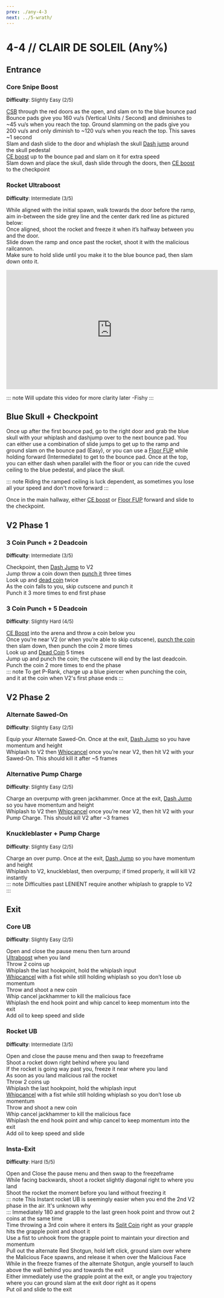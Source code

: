 ```yaml
---
prev: ./any-4-3
next: ../5-wrath/
---
```


# 4-4 // CLAIR DE SOLEIL (Any%)

## Entrance

### Core Snipe Boost
<font size="2">
    <b>Difficulty</b>: Slightly Easy (2/5)
</font>

[CSB](/speedrun-tech.md#core-snipe-boosts) through the red doors as the open, and slam on to  the blue bounce pad<br/>
Bounce pads give you 160 vu/s (Vertical Units / Second) and diminishes to ~45 vu/s when you reach the top. Ground slamming on the pads give you 200 vu/s and only diminish to ~120 vu/s when you reach the top. This saves ~1 second<br/>
Slam and dash slide to the door and whiplash the skull [Dash jump](/speedrun-tech.md#dash-jump) around the skull pedestal <br/>
[CE boost](/speedrun-tech.md#ce-boost-core-eject-boost) up to the bounce pad and slam on it for extra speed <br/>
Slam down and place the skull, dash slide through the doors, then [CE boost](/speedrun-tech.md#ce-boost-core-eject-boost) to the checkpoint <br/>

### Rocket Ultraboost 
<font size="2">
    <b>Difficulty</b>: Intermediate (3/5)
</font>

While aligned with the initial spawn, walk towards the door before the ramp, aim in-between the side grey line and the center dark red line as pictured below: <br/>
Once aligned, shoot the rocket and freeze it when it’s halfway between you and the door.<br/>
Slide down the ramp and once past the rocket, shoot it with the malicious railcannon.<br/>
Make sure to hold slide until you make it to the blue bounce pad, then slam down onto it.<br/>

<iframe width="560" height="315" src="https://www.youtube.com/embed/ND75yFkc-gI" frameborder="0" allow="accelerometer; autoplay; clipboard-write; encrypted-media; gyroscope; picture-in-picture" allowfullscreen></iframe>

::: note
Will update this video for more clarity later -Fishy
:::

## Blue Skull + Checkpoint


Once up after the first bounce pad, go to the right door and grab the blue skull with your whiplash and dashjump over to the next bounce pad.
You can either use a combination of slide jumps to get up to the ramp and ground slam on the bounce pad (Easy), or you can use a [Floor FUP](/speedrun-tech.md#floor-fup) while holding forward (Intermediate) to get to the bounce pad. Once at the top, you can either dash when parallel with the floor or you can ride the cuved ceiling to the blue pedestal, and place the skull.

::: note
Riding the ramped ceiling is luck dependent, as sometimes you lose all your speed and don't move forward
:::

Once in the main hallway, either [CE boost](/speedrun-tech.md#ce-boost-core-eject-boost) or [Floor FUP](/speedrun-tech.md#floor-fup) forward and slide to the checkpoint.

## V2 Phase 1

### 3 Coin Punch + 2 Deadcoin
<font size="2">
    <b>Difficulty</b>: Intermediate (3/5)
</font>

Checkpoint, then [Dash Jump](/speedrun-tech.md#dash-jump) to V2 <br/>
Jump throw a coin down then [punch it](/speedrun-tech.md#coin-punch) three times <br/>
Look up and [dead coin](/speedrun-tech.md#dead-coins) twice <br/>
As the coin falls to you, skip cutscene and punch it <br/>
Punch it 3 more times to end first phase <br/>
### 3 Coin Punch + 5 Deadcoin
<font size="2">
    <b>Difficulty</b>: Slightly Hard (4/5)
</font>

[CE Boost](/speedrun-tech.md#ce-boost-core-eject-boost) into the arena and throw a coin below you <br/>
Once you’re near V2 (or when you’re able to skip cutscene), [punch the coin](/speedrun-tech.md#coin-punch) then slam down, then punch the coin 2 more times <br/>
Look up and [Dead Coin](/speedrun-tech.md#dead-coins) 5 times <br/>
Jump up and punch the coin; the cutscene will end by the last deadcoin. <br/>
Punch the coin 2 more times to end the phase <br/>
::: note
To get P-Rank, charge up a blue piercer when punching the coin, and it at the coin when V2's first phase ends
:::
## V2 Phase 2

### Alternate Sawed-On
<font size="2">
    <b>Difficulty</b>: Slightly Easy (2/5)
</font>

Equip your Alternate Sawed-On. Once at the exit, [Dash Jump](/speedrun-tech.md#dash-jump) so you have momentum and height <br/>
Whiplash to V2 then [Whipcancel](/speedrun-tech.md#whip-cancel) once you’re near V2, then hit V2 with your Sawed-On. This should kill it after ~5 frames <br/>

### Alternative Pump Charge
<font size="2">
    <b>Difficulty</b>: Slightly Easy (2/5)
</font>

Charge an overpump with green jackhammer. Once at the exit, [Dash Jump](/speedrun-tech.md#dash-jump) so you have momentum and height <br/>
Whiplash to V2 then [Whipcancel](/speedrun-tech.md#whip-cancel) once you’re near V2, then hit V2 with your Pump Charge. This should kill V2 after  ~3 frames <br/>

### Knuckleblaster + Pump Charge
<font size="2">
    <b>Difficulty</b>: Slightly Easy (2/5)
</font>

Charge an over pump. Once at the exit, [Dash Jump](/speedrun-tech.md#dash-jump) so you have momentum and height <br/>
Whiplash to V2, knuckleblast, then overpump; if timed properly, it will kill V2 instantly <br/>
::: note
 Difficulties past LENIENT require another whiplash to grapple to V2
:::

## Exit

### Core UB
<font size="2">
    <b>Difficulty</b>: Slightly Easy (2/5)
</font>

Open and close the pause menu then turn around <br/>
[Ultraboost](/speedrun-tech.md#ub-ultraboost) when you land <br/>
Throw 2 coins up <br/>
Whiplash the last hookpoint, hold the whiplash input <br/>
[Whipcancel](/speedrun-tech.md#whip-cancel) with a fist while still holding whiplash so you don’t lose ub momentum <br/>
Throw and shoot a new coin <br/>
Whip cancel jackhammer to kill the malicious face <br/>
Whiplash the end hook point and whip cancel to keep momentum into the exit <br/>
Add oil to keep speed and slide <br/>

### Rocket UB
<font size="2">
    <b>Difficulty</b>: Intermediate (3/5)
</font>

Open and close the pause menu and then swap to freezeframe <br/>
Shoot a rocket down right behind where you land <br/>
If the rocket is going way past you, freeze it near where you land <br/>
As soon as you land malicious rail the rocket <br/>
Throw 2 coins up <br/>
Whiplash the last hookpoint, hold the whiplash input <br/>
[Whipcancel](/speedrun-tech.md#whip-cancel) with a fist while still holding whiplash so you don’t lose ub momentum <br/>
Throw and shoot a new coin <br/>
Whip cancel jackhammer to kill the malicious face <br/>
Whiplash the end hook point and whip cancel to keep momentum into the exit <br/>
Add oil to keep speed and slide <br/>

### Insta-Exit
<font size="2">
    <b>Difficulty</b>: Hard (5/5)
</font>

Open and Close the pause menu and then swap to the freezeframe<br/>
While facing backwards, shoot a rocket slightly diagonal right to where you land<br/>
Shoot the rocket the moment before you land without freezing it<br/>
::: note
This Instant rocket UB is seemingly easier when you end the 2nd V2 phase in the air. It's unknown why<br/>
:::
Immediately 180 and grapple to the last green hook point and throw out 2 coins at the same time<br/>
Time throwing a 3rd coin where it enters its [Split Coin](/speedrun-tech.md#split-coins) right as your grapple hits the grapple point and shoot it<br/>
Use a fist to unhook from the grapple point to maintain your direction and momentum<br/> 
Pull out the alternate Red Shotgun, hold left click, ground slam over where the Malicious Face spawns, and release it when over the Malicious Face<br/>
While in the freeze frames of the alternate Shotgun, angle yourself to lauch above the wall behind you and towards the exit<br/>
Either immediately use the grapple point at the exit, or angle you trajectory where you can ground slam at the exit door right as it opens<br/>
Put oil and slide to the exit

